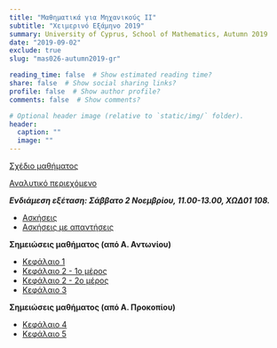 ```yaml
---
title: "Mαθηματικά για Μηχανικούς ΙΙ"
subtitle: "Χειμερινό Εξάμηνο 2019"
summary: University of Cyprus, School of Mathematics, Autumn 2019
date: "2019-09-02"
exclude: true
slug: "mas026-autumn2019-gr"

reading_time: false  # Show estimated reading time?
share: false  # Show social sharing links?
profile: false  # Show author profile?
comments: false  # Show comments?

# Optional header image (relative to `static/img/` folder).
header:
  caption: ""
  image: ""
---
```


[Σχέδιο μαθήματος](/teaching/mas_026_autumn_2019_syllabus.pdf)

[Αναλυτικό περιεχόμενο](/teaching/mas_026_autumn_2019_content.pdf)

***Ενδιάμεση εξέταση: Σάββατο 2 Νοεμβρίου, 11.00-13.00, ΧΩΔ01 108.***

- [Ασκήσεις](/teaching/mas026_exercises.pdf)
- [Ασκήσεις με απαντήσεις](/teaching/mas026_exercises_answers.pdf)


**Σημειώσεις μαθήματος (από Α. Αντωνίου)**

- [Κεφάλαιο 1](/teaching/mas026_Chapter1.pdf)
- [Κεφάλαιο 2 - 1ο μέρος](/teaching/mas026_chapter2a.pdf)
- [Κεφάλαιο 2 - 2ο μέρος](/teaching/mas026_chapter2-2.pdf)
- [Κεφάλαιο 3](/teaching/mas026_chapter3.pdf)

**Σημειώσεις μαθήματος (από Α. Προκοπίου)**

- [Κεφάλαιο 4](/teaching/mas026_chapter4.pdf)
- [Κεφάλαιο 5](/teaching/mas026_chapter5.pdf)
